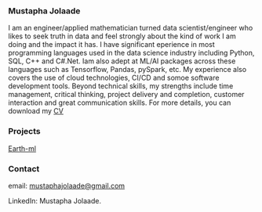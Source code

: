 
### Mustapha Jolaade

I am an engineer/applied mathematician turned data scientist/engineer who likes to seek truth in data and feel strongly about the kind of work I am doing and the impact it has. I have significant eperience in most programming languages used in the data science industry including Python, SQL, C++ and C#.Net. Iam also adept at ML/AI packages across these languages such as Tensorflow, Pandas, pySpark, etc. My experience also covers the use of cloud technologies, CI/CD and somoe software development tools. Beyond technical skills, my strengths include time management, critical thinking, project delivery and completion, customer interaction and great communication skills. For more details, you can download my [CV](MUSTAPHA_JOLAADE_2023.pdf)

### Projects

[Earth-ml](https://www.earth-ml.com/)

### Contact
email: mustaphajolaade@gmail.com

LinkedIn: Mustapha Jolaade.
